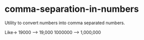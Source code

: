 # comma-separation-in-numbers

Utility to convert numbers into comma separated numbers.

Like->
19000   --> 19,000
1000000 --> 1,000,000
